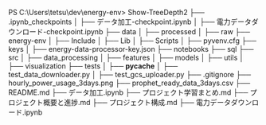 PS C:\Users\tetsu\dev\energy-env> Show-TreeDepth2
├── .ipynb_checkpoints
│   ├── データ加工-checkpoint.ipynb
│   ├── 電力データダウンロード-checkpoint.ipynb
├── data
│   ├── processed
│   ├── raw
├── energy-env
│   ├── Include
│   ├── Lib
│   ├── Scripts
│   ├── pyvenv.cfg
├── keys
│   ├── energy-data-processor-key.json
├── notebooks
├── sql
├── src
│   ├── data_processing
│   ├── features
│   ├── models
│   ├── utils
│   ├── visualization
├── tests
│   ├── __pycache__
│   ├── test_data_downloader.py
│   ├── test_gcs_uploader.py
├── .gitignore
├── hourly_power_usage_3days.png
├── prophet_ready_data_3days.csv
├── README.md
├── データ加工.ipynb
├── プロジェクト学習まとめ.md
├── プロジェクト概要と進捗.md
├── プロジェクト構成.md
├── 電力データダウンロード.ipynb